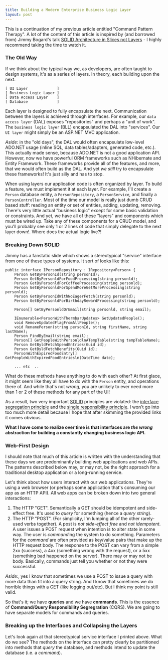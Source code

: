 ```yaml
---
title: Building a Modern Enterprise Business Logic Layer 
layout: post
---
```


This is a continuation of my previous article entitled "Command Pattern Therapy". A lot of the content of this article is inspired by (and borrowed from) Jimmy Bogard's talk [SOLID Architecture in Slices not Layers](https://lostechies.com/jimmybogard/2015/07/02/ndc-talk-on-solid-in-slices-not-layers-video-online/) - I highly recommend taking the time to watch it.

### The Old Way

If we think about the typical way we, as developers, are often taught to design systems, it's as a series of layers. In theory, each building upon the next.

    [ UI Layer             ]
    [ Business Logic Layer ]
    [ Data Access Layer    ]
    [ Database             ]

Each layer is designed to fully encapsulate the next. Communication between the layers is achieved through interfaces. For example, our `data access layer` (DAL) exposes "repositories" and perhaps a "unit of work". The `business logic layer` (BLL) encapsulated the DAL into "services". Our `UI layer` might simply be an ASP.NET MVC application.

*Aside*: in the "old days", the DAL would often encapsulate low-level ADO.NET usage (inline SQL, data tables/adapters, generated code, etc.). This actually made sense, because ADO.NET is not a good application API. However, now we have powerful ORM frameworks such as NHibernate and Entity Framework. These frameworks provide all of the features, and more, that we would often build as the DAL. And yet *we still* try to encapsulate these frameworks! It's just silly and has to stop.

When using layers our application code is often organized by layer. To build a feature, we must implement it at each layer. For example, I'll create a `Person` database entity, a `PersonRepository`, a `PersonService`, and finally a `PersonController`. Most of the time our model is really just dumb CRUD based stuff: reading an entity or set of entities, adding, updating, removing. There's very little actual "business logic" except for some basic validation or constraints. And yet, we have all of these "layers" and components which must be wired up. Take any of these components for a CRUD model, and you'll probably see only 1 or 2 lines of code that simply delegate to the next layer down!. Where does the actual logic live?!

### Breaking Down SOLID

Jimmy has a fanstatic slide which shows a stereotypical "service" interface from one of these types of systems. It sort of looks like this:

    public interface IPersonRepository : IRepository<Person> {
        Person GetByPersonId(string personId);
        Person GetByPersonldForFoodProcessing(string personld);
        Person GetByPersonldForCoffeeProcessing(string personld);
        Person GetByPersonldForSpendMoreGetMoreProcessing(string personld);
        Person GetByPersonIdWithNoEagerFetch(string personld);
        Person GetByPersonldForBirthdayRewardProcessing(string personld);
        
        Person[] GetByPersonldOrEmail(string personld, string email);
        
        IEnumerable<PersonWithThermbarUpdates> GetUpdatedPeople();
        void RemoveUpdatedFlagFromAllPeople();
        void RenamePerson(string personId, string firstName, string lastName);
        Person FindByEmail(string email);
        Person[] GetPeopleWithPersonldlnATempTable(string tempTableName);
        Person GetByldFetchSpendEntries(Guid id);
        Person GetByldFetchBenefits(Guid id);
        PersonWithExpiredFoodEntry[] GetPeopleWithExpiredFoodEntriesln(DateTime date);
        
        ... etc  ..

What do these methods have anything to do with each other? At first glace, it might seem like they all have to do with the `Person` entity, and operations there of. And while that's not *wrong*, you are unlikely to ever need more than 1 or 2 of these methods for any part of the UI!

As a result, two very important [SOLID](https://en.wikipedia.org/wiki/SOLID_(object-oriented_design)) principles are violated: the [interface segregation principle](https://en.wikipedia.org/wiki/Interface_segregation_principle) and the [single responsibility principle](https://en.wikipedia.org/wiki/Single_responsibility_principle). I won't go into too much more detail because I hope that after skimming the provided links it comes obvious.

**What I have come to realize over time is that interfaces are *the wrong* abstraction for building a constantly changing business logic API.**

### Web-First Design

I should note that much of this article is written with the understanding that these days we are predominantly building web applications and web APIs. The patterns described below may, or may not, be the right approach for a traditional desktop application or a long-running service.

Let's think about how users interact with our web applications. They're using a web browser (or perhaps some application that's consuming our app as an HTTP API). All web apps can be broken down into two general interactions:

1. The HTTP "GET". Semantically a GET should be idempotent and side-effect free. It's used to *query* for something (hence a *query string*).
2. The HTTP "POST". (For simplicity, I'm lumping all of the other rarely-used verbs together). A post is *not side-effect free* and *not idempotent*. A user issues a POST request when intention is to alter state in some way. The user is *command*ing the system to do something. Parameters for the *command* are often provided as key/value pairs that make up the HTTP request body. The response to the POST can vary from a simple 2xx (success), a 4xx (something wrong with the request), or a 5xx (something bad happened on the server). There may or may not be body. Basically, commands just tell you whether or not they were successful.

*Aside:*, yes I know that sometimes we use a POST to issue a query with more data than fit into a query string. And I know that sometimes we do horrible things with a GET (like logging out/etc). But I think my point is still valid.

So that's it; we have **queries** and we have **commands**. This is the essence of **Command/Query Responsibility Segregration** (CQRS). We are going to have separate models for commands and queries.

### Breaking up the Interfaces and Collapsing the Layers

Let's look again at that stereotypical service interface I printed above. What do we see? The methods on the interface can pretty clearly be partitioned into methods that *query* the database, and methods intend to update the database (i.e. a *command*).
